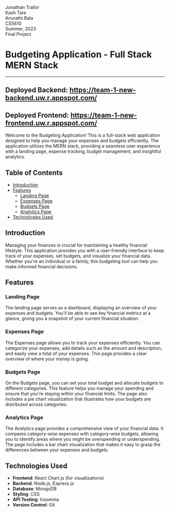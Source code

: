Jonathan Trailor \
Kash Tare \
Anurathi Bala \
CS5610 \
Summer, 2023 \
Final Project 

# Budgeting Application - Full Stack MERN Stack

---
Deployed Backend: https://team-1-new-backend.uw.r.appspot.com/
---
Deployed Frontend: https://team-1-new-frontend.uw.r.appspot.com/
---

Welcome to the Budgeting Application! This is a full-stack web application designed to help you manage your expenses and budgets efficiently. The application utilizes the MERN stack, providing a seamless user experience with a landing page, expense tracking, budget management, and insightful analytics.

## Table of Contents

- [Introduction](#introduction)
- [Features](#features)
  - [Landing Page](#landing-page)
  - [Expenses Page](#expenses-page)
  - [Budgets Page](#budgets-page)
  - [Analytics Page](#analytics-page)
- [Technologies Used](#technologies-used)

## Introduction

Managing your finances is crucial for maintaining a healthy financial lifestyle. This application provides you with a user-friendly interface to keep track of your expenses, set budgets, and visualize your financial data. Whether you're an individual or a family, this budgeting tool can help you make informed financial decisions.

## Features

### Landing Page

The landing page serves as a dashboard, displaying an overview of your expenses and budgets. You'll be able to see key financial metrics at a glance, giving you a snapshot of your current financial situation.

### Expenses Page

The Expenses page allows you to track your expenses efficiently. You can categorize your expenses, add details such as the amount and description, and easily view a total of your expenses. This page provides a clear overview of where your money is going.

### Budgets Page

On the Budgets page, you can set your total budget and allocate budgets to different categories. This feature helps you manage your spending and ensure that you're staying within your financial limits. The page also includes a pie chart visualization that illustrates how your budgets are distributed across categories.

### Analytics Page

The Analytics page provides a comprehensive view of your financial data. It compares category-wise expenses with category-wise budgets, allowing you to identify areas where you might be overspending or underspending. The page includes a bar chart visualization that makes it easy to grasp the differences between your expenses and budgets.

## Technologies Used

- **Frontend**: React Chart.js (for visualizations)
- **Backend**: Node.js, Express.js
- **Database**: MongoDB
- **Styling**: CSS 
- **API Testing**: Insomnia
- **Version Control**: Git


